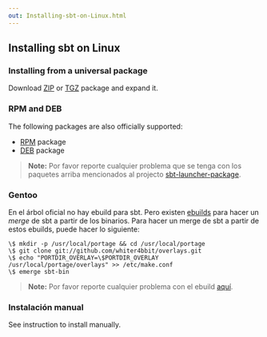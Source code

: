 ```yaml
---
out: Installing-sbt-on-Linux.html
---
```


  [ZIP]: $sbt_native_package_base$/sbt-$app_version$.zip
  [TGZ]: $sbt_native_package_base$/sbt-$app_version$.tgz
  [RPM]: $sbt_rpm_package_base$sbt-$app_version$.rpm
  [DEB]: $sbt_deb_package_base$sbt-$app_version$.deb
  [Manual-Installation]: Manual-Installation.html

<!-- TODO: Translate to Spanish -->

Installing sbt on Linux
-----------------------

### Installing from a universal package

Download [ZIP][ZIP] or [TGZ][TGZ] package and expand it.

### RPM and DEB

The following packages are also officially supported:

  - [RPM][RPM] package
  - [DEB][DEB] package

> **Note:** Por favor reporte cualquier problema que se tenga con los paquetes
> arriba mencionados al projecto
> [sbt-launcher-package](https://github.com/sbt/sbt-launcher-package).

### Gentoo

En el árbol oficial no hay ebuild para sbt. Pero existen [ebuilds](https://github.com/whiter4bbit/overlays/tree/master/dev-java/sbt-bin) para
hacer un *merge* de sbt a partir de los binarios.
Para hacer un merge de sbt a partir de estos ebuilds, puede hacer lo
siguiente:

    \$ mkdir -p /usr/local/portage && cd /usr/local/portage
    \$ git clone git://github.com/whiter4bbit/overlays.git
    \$ echo "PORTDIR_OVERLAY=\$PORTDIR_OVERLAY /usr/local/portage/overlays" >> /etc/make.conf
    \$ emerge sbt-bin

> **Note:** Por favor reporte cualquier problema con el ebuild
> [aquí](https://github.com/whiter4bbit/overlays/issues).

### Instalación manual

See instruction to install manually.

